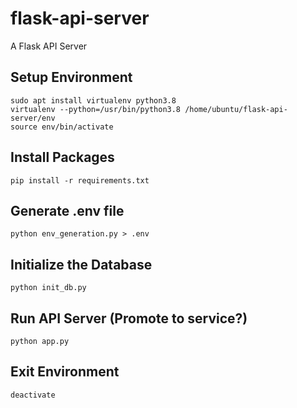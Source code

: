 # flask-api-server
A Flask API Server

## Setup Environment
```
sudo apt install virtualenv python3.8
virtualenv --python=/usr/bin/python3.8 /home/ubuntu/flask-api-server/env
source env/bin/activate
```

## Install Packages
```
pip install -r requirements.txt
```

## Generate .env file
```
python env_generation.py > .env
```

## Initialize the Database
```
python init_db.py
```

## Run API Server (Promote to service?)
```
python app.py
```

## Exit Environment
```
deactivate
```
